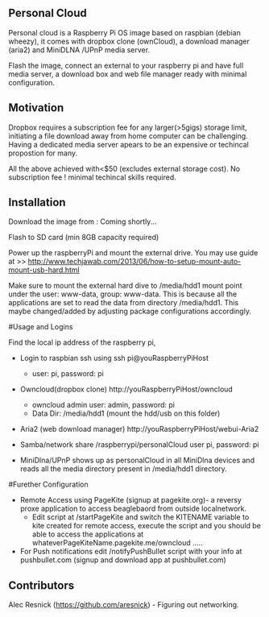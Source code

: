 ## Personal Cloud

Personal cloud is a Raspberry Pi OS image based on raspbian (debian wheezy), it comes with dropbox clone (ownCloud), a download manager (aria2) and MiniDLNA /UPnP media server.

Flash the image, connect an external to your raspberry pi and have full media server, a download box and web file manager ready with minimal configuration.

## Motivation

Dropbox requires a subscription fee for any larger(>5gigs) storage limit, initiating a file download away from home computer can be challenging. 
Having a dedicated media server apears to be an expensive or techincal propostion for many.

All the above achieved with<$50 (excludes external storage cost).
No subscription fee ! minimal techincal skills required.


## Installation

Download the image from : Coming shortly...

Flash to SD card (min 8GB capacity required)

Power up the raspberryPi and mount the external drive. You may use guide at  >> http://www.techjawab.com/2013/06/how-to-setup-mount-auto-mount-usb-hard.html

Make sure to mount the external hard dive to /media/hdd1 mount point under the user: www-data, group: www-data.
This is because all the applications are set to read the data from directory /media/hdd1. 
This maybe changed/added by adjusting package configurations accordingly.

#Usage and Logins

Find the local ip address of the raspberry pi, 

 * Login to raspbian ssh using ssh pi@youRaspberryPiHost
    * user: pi, password: pi
    
 * Owncloud(dropbox clone) http://youRaspberryPiHost/owncloud
    * owncloud admin user: admin, password: pi
    * Data Dir: /media/hdd1 (mount the hdd/usb on this folder)

 * Aria2 (web download manager) http://youRaspberryPiHost/webui-Aria2
 * Samba/network share /raspberrypi/personalCloud user pi, password: pi

 * MiniDlna/UPnP shows up as personalCloud in all MiniDlna devices and reads all the media directory present in /media/hdd1 directory.

#Furether Configuration
 * Remote Access using PageKite (signup at pagekite.org)- a reversy proxe application to access beaglebaord from outside localnetwork.
    * Edit script at /startPageKite and switch the KITENAME variable to kite created for remote access, execute the script and you should be able to access the applications at whateverPageKiteName.pagekite.me/owncloud ..... 
 * For Push notifications edit /notifyPushBullet script with your info at pushbullet.com (signup and download app at pushbullet.com)  
 
## Contributors

Alec Resnick (https://github.com/aresnick) - Figuring out networking.
